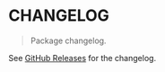 # CHANGELOG

> Package changelog.

See [GitHub Releases](https://github.com/stdlib-js/assert-has-uint32array-support/releases) for the changelog.